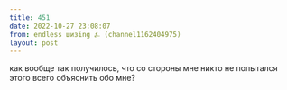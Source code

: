 ```yaml
---
title: 451
date: 2022-10-27 23:08:07
from: endless шизing ⍼ (channel1162404975)
layout: post
---
```


как вообще так получилось, что со стороны мне никто не попытался этого всего объяснить обо мне?
